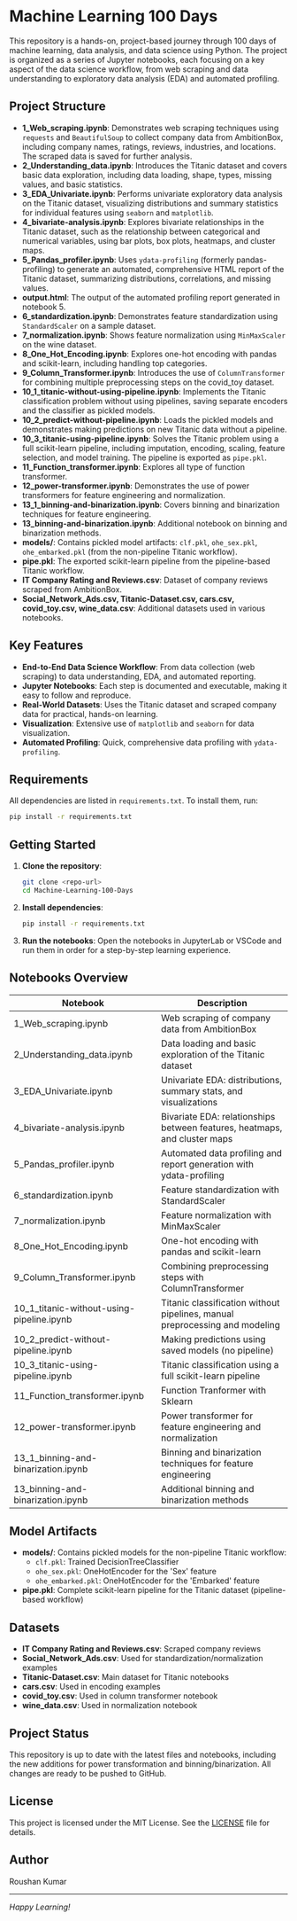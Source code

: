 # Machine Learning 100 Days

This repository is a hands-on, project-based journey through 100 days of machine learning, data analysis, and data science using Python. The project is organized as a series of Jupyter notebooks, each focusing on a key aspect of the data science workflow, from web scraping and data understanding to exploratory data analysis (EDA) and automated profiling.

## Project Structure

- **1_Web_scraping.ipynb**: Demonstrates web scraping techniques using `requests` and `BeautifulSoup` to collect company data from AmbitionBox, including company names, ratings, reviews, industries, and locations. The scraped data is saved for further analysis.
- **2_Understanding_data.ipynb**: Introduces the Titanic dataset and covers basic data exploration, including data loading, shape, types, missing values, and basic statistics.
- **3_EDA_Univariate.ipynb**: Performs univariate exploratory data analysis on the Titanic dataset, visualizing distributions and summary statistics for individual features using `seaborn` and `matplotlib`.
- **4_bivariate-analysis.ipynb**: Explores bivariate relationships in the Titanic dataset, such as the relationship between categorical and numerical variables, using bar plots, box plots, heatmaps, and cluster maps.
- **5_Pandas_profiler.ipynb**: Uses `ydata-profiling` (formerly pandas-profiling) to generate an automated, comprehensive HTML report of the Titanic dataset, summarizing distributions, correlations, and missing values.
- **output.html**: The output of the automated profiling report generated in notebook 5.
- **6_standardization.ipynb**: Demonstrates feature standardization using `StandardScaler` on a sample dataset.
- **7_normalization.ipynb**: Shows feature normalization using `MinMaxScaler` on the wine dataset.
- **8_One_Hot_Encoding.ipynb**: Explores one-hot encoding with pandas and scikit-learn, including handling top categories.
- **9_Column_Transformer.ipynb**: Introduces the use of `ColumnTransformer` for combining multiple preprocessing steps on the covid_toy dataset.
- **10_1_titanic-without-using-pipeline.ipynb**: Implements the Titanic classification problem without using pipelines, saving separate encoders and the classifier as pickled models.
- **10_2_predict-without-pipeline.ipynb**: Loads the pickled models and demonstrates making predictions on new Titanic data without a pipeline.
- **10_3_titanic-using-pipeline.ipynb**: Solves the Titanic problem using a full scikit-learn pipeline, including imputation, encoding, scaling, feature selection, and model training. The pipeline is exported as `pipe.pkl`.
- **11_Function_transformer.ipynb**: Explores all type of function transformer.
- **12_power-transformer.ipynb**: Demonstrates the use of power transformers for feature engineering and normalization.
- **13_1_binning-and-binarization.ipynb**: Covers binning and binarization techniques for feature engineering.
- **13_binning-and-binarization.ipynb**: Additional notebook on binning and binarization methods.
- **models/**: Contains pickled model artifacts: `clf.pkl`, `ohe_sex.pkl`, `ohe_embarked.pkl` (from the non-pipeline Titanic workflow).
- **pipe.pkl**: The exported scikit-learn pipeline from the pipeline-based Titanic workflow.
- **IT Company Rating and Reviews.csv**: Dataset of company reviews scraped from AmbitionBox.
- **Social_Network_Ads.csv, Titanic-Dataset.csv, cars.csv, covid_toy.csv, wine_data.csv**: Additional datasets used in various notebooks.

## Key Features

- **End-to-End Data Science Workflow**: From data collection (web scraping) to data understanding, EDA, and automated reporting.
- **Jupyter Notebooks**: Each step is documented and executable, making it easy to follow and reproduce.
- **Real-World Datasets**: Uses the Titanic dataset and scraped company data for practical, hands-on learning.
- **Visualization**: Extensive use of `matplotlib` and `seaborn` for data visualization.
- **Automated Profiling**: Quick, comprehensive data profiling with `ydata-profiling`.

## Requirements

All dependencies are listed in `requirements.txt`. To install them, run:

```bash
pip install -r requirements.txt
```

## Getting Started

1. **Clone the repository**:
   ```bash
   git clone <repo-url>
   cd Machine-Learning-100-Days
   ```
2. **Install dependencies**:
   ```bash
   pip install -r requirements.txt
   ```
3. **Run the notebooks**:
   Open the notebooks in JupyterLab or VSCode and run them in order for a step-by-step learning experience.

## Notebooks Overview

| Notebook                                 | Description                                                                 |
|------------------------------------------|-----------------------------------------------------------------------------|
| 1_Web_scraping.ipynb                     | Web scraping of company data from AmbitionBox                                |
| 2_Understanding_data.ipynb               | Data loading and basic exploration of the Titanic dataset                    |
| 3_EDA_Univariate.ipynb                   | Univariate EDA: distributions, summary stats, and visualizations             |
| 4_bivariate-analysis.ipynb               | Bivariate EDA: relationships between features, heatmaps, and cluster maps    |
| 5_Pandas_profiler.ipynb                   | Automated data profiling and report generation with ydata-profiling          |
| 6_standardization.ipynb                  | Feature standardization with StandardScaler                                  |
| 7_normalization.ipynb                    | Feature normalization with MinMaxScaler                                      |
| 8_One_Hot_Encoding.ipynb                 | One-hot encoding with pandas and scikit-learn                                |
| 9_Column_Transformer.ipynb               | Combining preprocessing steps with ColumnTransformer                         |
| 10_1_titanic-without-using-pipeline.ipynb| Titanic classification without pipelines, manual preprocessing and modeling   |
| 10_2_predict-without-pipeline.ipynb      | Making predictions using saved models (no pipeline)                          |
| 10_3_titanic-using-pipeline.ipynb        | Titanic classification using a full scikit-learn pipeline                    |
| 11_Function_transformer.ipynb         | Function Tranformer with Sklearn                                              |
| 12_power-transformer.ipynb            | Power transformer for feature engineering and normalization                   |
| 13_1_binning-and-binarization.ipynb   | Binning and binarization techniques for feature engineering                   |
| 13_binning-and-binarization.ipynb     | Additional binning and binarization methods                                   |

## Model Artifacts

- **models/**: Contains pickled models for the non-pipeline Titanic workflow:
  - `clf.pkl`: Trained DecisionTreeClassifier
  - `ohe_sex.pkl`: OneHotEncoder for the 'Sex' feature
  - `ohe_embarked.pkl`: OneHotEncoder for the 'Embarked' feature
- **pipe.pkl**: Complete scikit-learn pipeline for the Titanic dataset (pipeline-based workflow)

## Datasets

- **IT Company Rating and Reviews.csv**: Scraped company reviews
- **Social_Network_Ads.csv**: Used for standardization/normalization examples
- **Titanic-Dataset.csv**: Main dataset for Titanic notebooks
- **cars.csv**: Used in encoding examples
- **covid_toy.csv**: Used in column transformer notebook
- **wine_data.csv**: Used in normalization notebook

## Project Status

This repository is up to date with the latest files and notebooks, including the new additions for power transformation and binning/binarization. All changes are ready to be pushed to GitHub.

## License

This project is licensed under the MIT License. See the [LICENSE](LICENSE) file for details.

## Author

Roushan Kumar

---

*Happy Learning!* 